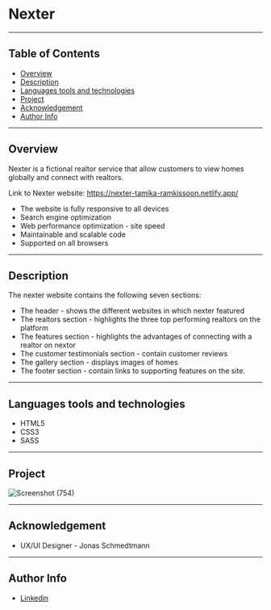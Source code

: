 # Nexter

--- 

## Table of Contents
- [Overview](#overview)
- [Description](#description)
- [Languages tools and technologies](#languages-tools-and-technologies)
- [Project](#project)
- [Acknowledgement](#acknowledgement)
- [Author Info](#author-info)

---

## Overview
Nexter is a fictional realtor service that allow customers to view homes globally and connect with realtors.

 Link to Nexter website:  https://nexter-tamika-ramkissoon.netlify.app/

* The website is fully responsive to all devices
* Search engine optimization
* Web performance optimization - site speed
* Maintainable and scalable code
* Supported on all browsers

--- 

## Description
The nexter website contains the following seven sections:
* The header - shows the different websites in which nexter featured
* The realtors section - highlights the three top performing realtors on the platform 
* The features section - highlights the advantages of connecting with a realtor on nextor
* The customer testimonials section - contain customer reviews
* The gallery section - displays images of homes
* The footer section - contain links to supporting features on the site.

---

## Languages tools and technologies
* HTML5
* CSS3
* SASS

---

## Project
![Screenshot (754)](https://user-images.githubusercontent.com/77646306/129421662-35814864-b3ad-41aa-89f4-00deddba7b25.png)

---

## Acknowledgement
* UX/UI Designer - Jonas Schmedtmann

---

## Author Info
* [Linkedin](https://www.linkedin.com/in/tamika-ramkissoon-1a2622214/)


